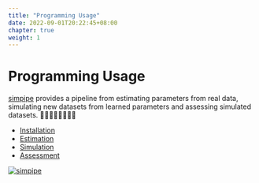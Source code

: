 ```yaml
---
title: "Programming Usage"
date: 2022-09-01T20:22:45+08:00
chapter: true
weight: 1
---
```


# Programming Usage

[simpipe](https://github.com/duohongrui/simpipe) provides a pipeline from estimating parameters from real data, simulating new datasets from learned parameters and assessing simulated datasets. 👨‍💻👨🏻‍💻👨🏼‍💻

- [Installation](/programming/1-installation) 
- [Estimation](/programming/2-estimation)
- [Simulation](/programming/3-simulation)
- [Assessment](/programming/4-evaluate_datasets)

[![simpipe](/images/simpipe_logo.png?width=300px&height=360px&classes=zoom)](https://github.com/duohongrui/simpipe)
